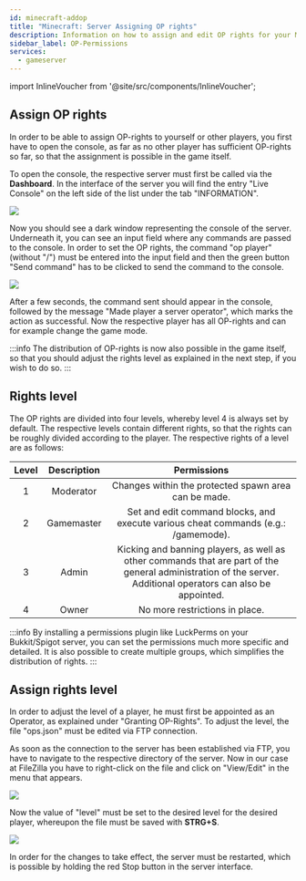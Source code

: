 ```yaml
---
id: minecraft-addop
title: "Minecraft: Server Assigning OP rights"
description: Information on how to assign and edit OP rights for your Minecraft server from ZAP-Hosting.com - ZAP-Hosting.com documentation
sidebar_label: OP-Permissions
services:
  - gameserver
---
```


import InlineVoucher from '@site/src/components/InlineVoucher';

<InlineVoucher />

## Assign OP rights

In order to be able to assign OP-rights to yourself or other players, you first have to open the console, as far as no other player has sufficient OP-rights so far, so that the assignment is possible in the game itself.


To open the console, the respective server must first be called via the **Dashboard**. In the interface of the server you will find the entry "Live Console" on the left side of the list under the tab "INFORMATION".

![](https://screensaver01.zap-hosting.com/index.php/s/PAaZQPXF75aW4Bi/preview)

Now you should see a dark window representing the console of the server. Underneath it, you can see an input field where any commands are passed to the console. In order to set the OP rights, the command "op player" (without "/") must be entered into the input field and then the green button "Send command" has to be clicked to send the command to the console.

![](https://screensaver01.zap-hosting.com/index.php/s/myba237CL5XMfKi/preview)

After a few seconds, the command sent should appear in the console, followed by the message "Made player a server operator", which marks the action as successful. Now the respective player has all OP-rights and can for example change the game mode.

:::info
The distribution of OP-rights is now also possible in the game itself, so that you should adjust the rights level as explained in the next step, if you wish to do so.
:::

## Rights level

The OP rights are divided into four levels, whereby level 4 is always set by default. The respective levels contain different rights, so that the rights can be roughly divided according to the player. The respective rights of a level are as follows:

| Level | Description | Permissions |
| :-----: |:-------------:| :-----:|
| 1 | Moderator | Changes within the protected spawn area can be made. |
| 2 | Gamemaster | Set and edit command blocks, and execute various cheat commands (e.g.: /gamemode). |
| 3 | Admin | Kicking and banning players, as well as other commands that are part of the general administration of the server. Additional operators can also be appointed. |
| 4 | Owner | No more restrictions in place. |

:::info
By installing a permissions plugin like LuckPerms on your Bukkit/Spigot server, you can set the permissions much more specific and detailed. It is also possible to create multiple groups, which simplifies the distribution of rights.
:::

## Assign rights level

In order to adjust the level of a player, he must first be appointed as an Operator, as explained under "Granting OP-Rights". To adjust the level, the file "ops.json" must be edited via FTP connection.

As soon as the connection to the server has been established via FTP, you have to navigate to the respective directory of the server. Now in our case at FileZilla you have to right-click on the file and click on "View/Edit" in the menu that appears.

![](https://screensaver01.zap-hosting.com/index.php/s/TTeL8WqnQfrdEDq/preview)

Now the value of "level" must be set to the desired level for the desired player, whereupon the file must be saved with **STRG+S**.

![](https://screensaver01.zap-hosting.com/index.php/s/WKQkAR3oALsSNAc/preview)

In order for the changes to take effect, the server must be restarted, which is possible by holding the red Stop button in the server interface.
